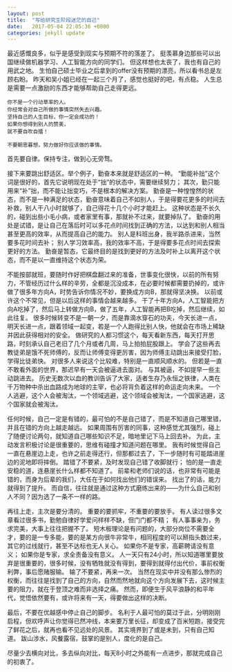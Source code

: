 ```yaml
---
layout: post
title:  "写给研究生阶段迷茫的自己"
date:   2017-05-04 22:05:36 +0800
categories: jekyll update
---
```

最近感慨良多，似乎是感受到现实与预期不符的落差了。
挺羡慕身边那些可以出国继续做机器学习、人工智能方向的同学们。
但这样想也太丧了，我也有自己的用武之地。
生怕自己硕士毕业之后拿到的offer没有预期的漂亮，所以看书总是左顾右盼。
昨天和吴小姐已经在一起三个月了，感觉也挺好的吧，有点稳。
人生总是需要一点激励的东西才能够帮助自己走得更远。


    你不是一个行动草率的人。
    你经常会对自己所做的事情突然失去兴趣。
    坚持自己的人生目标，你一定会成功的！
    如果你想得到别人的赞美，
    就不要自吹自擂！

    
`不要朝思暮想，努力做好你应该做的事情。`

首先要自律。保持专注，做到心无旁骛。


接下来要跳出舒适区。举个例子，勤奋本来就是舒适区的一种。
“勤能补拙”这个词是很好的，首先它说明现在处于“拙”的状态中，需要继续努力；
其次，勤只能用来“补”拙，而不能让拙变巧，不是根本的解决方案。
勤奋是一种惶惶然的状态，而不是一种满足的状态，勤奋意味着自己不如别人，于是得要花更多的时间去补救，别人干八小时就够了，自己得花十几个小时才能赶上。
这种状态是不长久的，碰到出些小毛小病，或者家里有事，那就补不过来，就要掉队了。
勤奋的用处是试错，是让自己在落后时可以多花点时间找到正确的方法，以达到和别人相当甚至更高的效率，从而提高自己的能力。
别人是科班出身，我半路杀进来，当然要多花时间去补；
别人学习效率高，我的效率不高，于是得要多花点时间去探索更好的方法。
勤奋是暂态，它最终目的是找到更好的方法及时补上以离开这个状态，而不是以一直维持这个状态为荣。


不能按部就班，要随时作好把棋盘翻过来的准备，世事变化很快，以前的所有努力，不管经历过什么样的辛劳，全都是沉没成本，在必要时候都需要扔掉的，或许做了很多年方向A，时势告诉你情况不妙，要换成方向B，那就得坚决换。
以前或许这个不常见，但是以后这样的事情会越来越多。
干了十年方向A，人工智能把方向A吃掉了，然后马上转做方向B，做了五年，人工智能再把B吃掉，然后继续，如此往复。
很多时候转变不是一朝一夕，而是靠滴水穿石的功夫，今天长进一点，明天长进一点，跟着领域一起变，若是一个人跑得比别人快，他就会在市场上稀缺并因此获得相对的安全。
做研究的人都习惯这个，每天看新东西，每天打开思路，时刻承认自己老旧了几个月或者几周，马上拍拍屁股跟上。
学会了这些再去教徒弟是饿不死师傅的，反而让师傅变得更厉害，因为师傅主动跳出来接受打脸，学得比徒弟快。
对很多人来说这个比较难，特别是一直顺风顺水的。
但若是一直不敢看外面的世界，那迟早有一天会被逼进去面对。
与其被逼，不如提早一些主动跳进去。
历史无数次以血的教训告诉了大家，适者生存乃永恒之铁律，人类在千万物种中杀出血路成为地球的主宰，也必将背负着这样的命运走向未来。
一个人逃避，这个人会被淘汰，一个领域逃避，这个领域会被淘汰，一个国家逃避，这个国家就会被淘汰。


任何时候，自己一定是有错的，最可怕的不是自己错了，而是不知道自己哪里错，并且在错的方向上越走越远。
如果周围有厉害的同事，这种感觉尤其强烈，碰上了随便讨论两句，就知道自己哪些知识不足，暗地里记下马上回去补。
为此，主动发言积极讨论是很重要的，思维有碰撞才知道问题在哪里。
我有时候觉得自己一直在悬崖边上走，也许之前走得还行，但那都过去了，下一步随时有可能踏进崖边的泥地即将摔倒。
踏错了不要紧，及时发现自己错了收脚就行；
怕的是一直走安稳的道，连悬崖长什么样都不知道了。
前辈和老师们说的话，也非常有可能是错的，而身为后辈的我们，大任在于如何找出他们的错误来。
找出了的话，能力就得到了提升。
而自信，往往就是通过这种方式磨练出来的——为什么自己和别人不同？因为选了一条不一样的路。


再往上走，主次是要分清的。
重要的要抓牢，不重要的要放手。
有人读过很多文章看过很多书，勤勉自律好学爱问样样不缺，但门门都不精；
有人事事亲为，务求完美，大事上往往把握不了。
短木板理论是有问题的，大部分岗位不需要全才，要的是一专多能，要的是某方向很牛非常牛，相同程度的可以掰指头数过来，其它的过线就行，甚至不达标也无人关心。
如果你不是专家，高薪聘请没有意义；
如果你是专家，求全责备没有意义。
人一天只有24小时，所以知道哪里要放弃是很重要的，很多时候，没有牺牲就没有得到，要得到就得付出代价，事前权衡利弊，事后愿赌服输。
输了不要紧，再来一次。
当然在现实中并没有那么惨烈的权衡，而往往是找到了自己的方向，自然而然地就向这个方向发展下去，这时候主要的阻力，就在于登顶之难而非选择之痛。
然而，即便生于风平浪静的和平年代，觉悟依然要有，或许将来有一天，得要做出这样的决断。


最后，不要在优越感中停止自己的脚步。
名利于人最可怕的莫过于此，分明刚刚启程，但欢呼声让你觉得已然冲线，本来要万里长征，却变成了百米短跑，接受完了鲜花之后，就再也看不见远处的风景。
其实境界到了或是未到，只有自己知道。
跋山涉水，风餐露宿，鼓掌的是别人，度化的是自己。


尽量少去横向对比，多去纵向对比，每天8小时之外能有一点进步，那就完成自己的初衷了。

